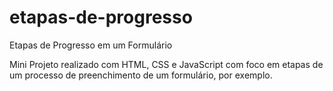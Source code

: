 # etapas-de-progresso
Etapas de Progresso em um Formulário

Mini Projeto realizado com HTML, CSS e JavaScript com foco em etapas de um processo de preenchimento de um formulário, por exemplo. 
